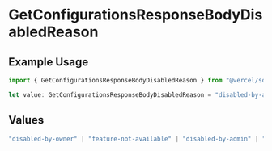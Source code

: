 # GetConfigurationsResponseBodyDisabledReason

## Example Usage

```typescript
import { GetConfigurationsResponseBodyDisabledReason } from "@vercel/sdk/models/getconfigurationsop.js";

let value: GetConfigurationsResponseBodyDisabledReason = "disabled-by-admin";
```

## Values

```typescript
"disabled-by-owner" | "feature-not-available" | "disabled-by-admin" | "original-owner-left-the-team" | "account-plan-downgrade" | "original-owner-role-downgraded"
```